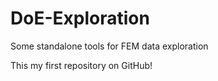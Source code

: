 # DoE-Exploration
Some standalone tools for FEM data exploration

This my first repository on GitHub!
